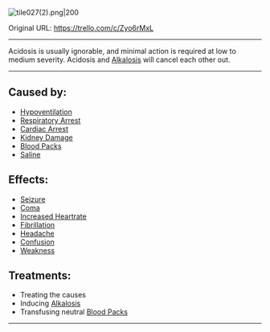 ![tile027(2).png\|200](/Blood/Acidosis%20-%20Attachments/6718845db30472d958dd7ae1.png)

Original URL: https://trello.com/c/Zyo6rMxL

---

Acidosis is usually ignorable, and minimal action is required at low to medium severity. Acidosis and [Alkalosis](Alkalosis.md) will cancel each other out.

---

## Caused by:

- [Hypoventilation](../Lungs/Hypoventilation.md)
- [Respiratory Arrest](../Lungs/Respiratory%20Arrest.md)
- [Cardiac Arrest](../Heart/Cardiac%20Arrest.md)
- [Kidney Damage](../Torso/Kidney%20Damage.md)
- [Blood Packs](../Items/Blood%20Packs.md)
- [Saline](../Items/Saline.md)

## Effects:

- [Seizure](../Head_Brain/Seizure.md)
- [Coma](../Head_Brain/Coma.md)
- [Increased Heartrate](../Symptoms/Increased%20Heartrate.md)
- [Fibrillation](../Heart/Fibrillation.md)
- [Headache](../Symptoms/Headache.md)
- [Confusion](../Symptoms/Confusion%201.md)
- [Weakness](../Symptoms/Weakness.md)

## Treatments:

- Treating the causes
- Inducing [Alkalosis](Alkalosis.md)
- Transfusing neutral [Blood Packs](../Items/Blood%20Packs.md)

---

